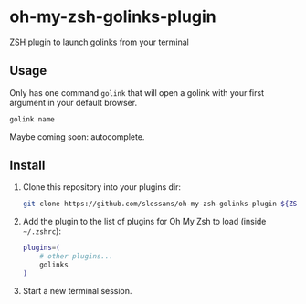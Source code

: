 # oh-my-zsh-golinks-plugin
ZSH plugin to launch golinks from your terminal

## Usage

Only has one command `golink` that will open a golink with your first argument in your default browser.

```bash
golink name
```

Maybe coming soon: autocomplete.


## Install

1. Clone this repository into your plugins dir:

    ```sh
    git clone https://github.com/slessans/oh-my-zsh-golinks-plugin ${ZSH_CUSTOM:-~/.oh-my-zsh/custom}/plugins/golinks
    ```

2. Add the plugin to the list of plugins for Oh My Zsh to load (inside `~/.zshrc`):

    ```sh
    plugins=( 
        # other plugins...
        golinks
    )
    ```

3. Start a new terminal session.

